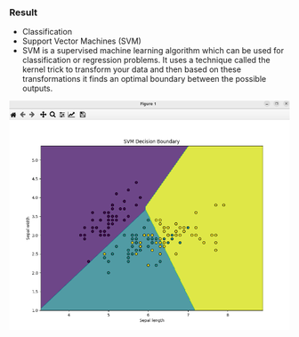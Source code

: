 ### Result
* Classification
* Support Vector Machines (SVM)
* SVM is a supervised machine learning algorithm which can be used for classification or regression problems. It uses a technique called the kernel trick to transform your data and then based on these transformations it finds an optimal boundary between the possible outputs.

<img src='svm.png' />

